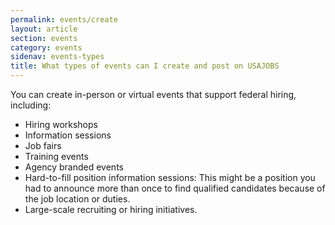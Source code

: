 ```yaml
---
permalink: events/create
layout: article
section: events
category: events
sidenav: events-types
title: What types of events can I create and post on USAJOBS
---
```


You can create in-person or virtual events that support federal hiring, including:

* Hiring workshops 
* Information sessions 
* Job fairs 
* Training events 
* Agency branded events 
* Hard-to-fill position information sessions: This might be a position you had to announce more than once to find qualified candidates because of the job location or duties.
* Large-scale recruiting or hiring initiatives.
